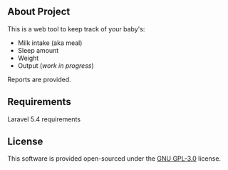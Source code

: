 ## About Project

This is a web tool to keep track of your baby's:
- Milk intake (aka meal)
- Sleep amount
- Weight
- Output (*work in progress*)

Reports are provided.

## Requirements

Laravel 5.4 requirements

## License

This software is provided open-sourced under the [GNU GPL-3.0](https://opensource.org/licenses/GPL-3.0) license.
